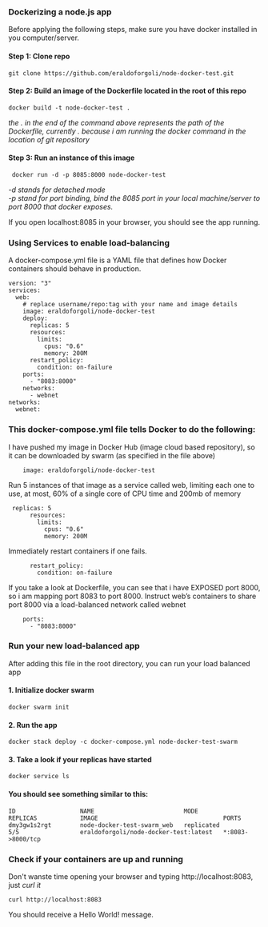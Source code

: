 ### Dockerizing a node.js app
Before applying the following steps, make sure you have docker installed in you computer/server.

#### Step 1: Clone repo
``` git clone https://github.com/eraldoforgoli/node-docker-test.git ```

#### Step 2: Build an image of the Dockerfile located in the root of this repo
```docker build -t node-docker-test . ```  

*the . in the end of the command above represents the path of the Dockerfile, currently . because i am running the docker 
command in the location of git repository*  

#### Step 3: Run an instance of this image
``` docker run -d -p 8085:8000 node-docker-test```  

*-d stands for detached mode  
-p stand for port binding, bind the 8085 port in your local machine/server to port 8000 that docker exposes.* 

If you open localhost:8085 in your browser, you should see the app running.

### Using Services to enable load-balancing  

A docker-compose.yml file is a YAML file that defines how Docker containers should behave in production.
```
version: "3"
services:
  web:
    # replace username/repo:tag with your name and image details
    image: eraldoforgoli/node-docker-test
    deploy:
      replicas: 5
      resources:
        limits:
          cpus: "0.6"
          memory: 200M
      restart_policy:
        condition: on-failure
    ports:
      - "8083:8000"
    networks:
      - webnet
networks:
  webnet:

```
### This docker-compose.yml file tells Docker to do the following:

I have pushed my image in Docker Hub (image cloud based repository), so it can be downloaded by swarm (as specified in the file above)

```
    image: eraldoforgoli/node-docker-test
```

Run 5 instances of that image as a service called web, limiting each one to use, at most, 60% of a single core of CPU time and 200mb of memory
```
 replicas: 5
      resources:
        limits:
          cpus: "0.6"
          memory: 200M
```

Immediately restart containers if one fails.
```
      restart_policy:
        condition: on-failure
```

If you take a look at Dockerfile, you can see that i have EXPOSED port 8000, so i am mapping port 8083 to port 8000.
Instruct web’s containers to share port 8000 via a load-balanced network called webnet
```
    ports:
      - "8083:8000"
```

### Run your new load-balanced app

After adding this file in the root directory, you can run your load balanced app

#### 1. Initialize docker swarm

```
docker swarm init
```
#### 2. Run the app
```
docker stack deploy -c docker-compose.yml node-docker-test-swarm

```
#### 3. Take a look if your replicas have started
```
docker service ls
```
#### You should see something similar to this:
```
ID                  NAME                         MODE                REPLICAS            IMAGE                                   PORTS
dmy3gw1s2rgt        node-docker-test-swarm_web   replicated          5/5                 eraldoforgoli/node-docker-test:latest   *:8083->8000/tcp

```
### Check if your containers are up and running
Don't wanste time opening your browser and typing http://localhost:8083, just *curl it*
```
curl http://localhost:8083
```
You should receive a Hello World! message.
